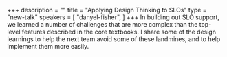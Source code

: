 +++
description = ""
title = "Applying Design Thinking to SLOs"
type = "new-talk"
speakers = [
        "danyel-fisher",
]
+++
In building out SLO support, we learned a number of challenges that are more complex than the top-level features described in the core textbooks. I share some of the design learnings to help the next team avoid some of these landmines, and to help implement them more easily.